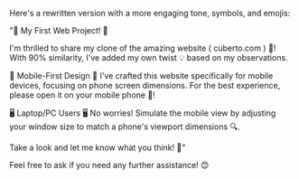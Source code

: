 Here's a rewritten version with a more engaging tone, symbols, and emojis:

"🎉 My First Web Project! 🎉

I'm thrilled to share my clone of the amazing website ( cuberto.com ) 🤩! With 90% similarity, I've added my own twist 💡 based on my observations.

📱 Mobile-First Design 📱
I've crafted this website specifically for mobile devices, focusing on phone screen dimensions. For the best experience, please open it on your mobile phone 📲!

🖥️ Laptop/PC Users 🖥️
No worries! Simulate the mobile view by adjusting your window size to match a phone's viewport dimensions 🔍.

Take a look and let me know what you think! 💬"

Feel free to ask if you need any further assistance! 😊

